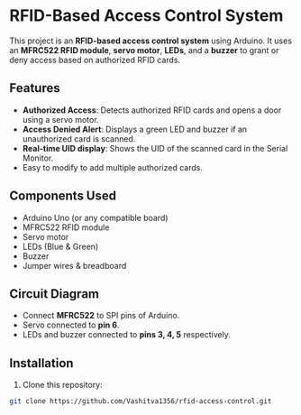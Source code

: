 # RFID-Based Access Control System

This project is an **RFID-based access control system** using Arduino. It uses an **MFRC522 RFID module**, **servo motor**, **LEDs**, and a **buzzer** to grant or deny access based on authorized RFID cards.

## Features

- **Authorized Access**: Detects authorized RFID cards and opens a door using a servo motor.
- **Access Denied Alert**: Displays a green LED and buzzer if an unauthorized card is scanned.
- **Real-time UID display**: Shows the UID of the scanned card in the Serial Monitor.
- Easy to modify to add multiple authorized cards.

## Components Used

- Arduino Uno (or any compatible board)
- MFRC522 RFID module
- Servo motor
- LEDs (Blue & Green)
- Buzzer
- Jumper wires & breadboard

## Circuit Diagram

- Connect **MFRC522** to SPI pins of Arduino.
- Servo connected to **pin 6**.
- LEDs and buzzer connected to **pins 3, 4, 5** respectively.

## Installation

1. Clone this repository:

```bash
git clone https://github.com/Vashitva1356/rfid-access-control.git
